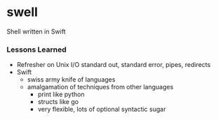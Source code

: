 # swell
Shell written in Swift

### Lessons Learned

- Refresher on Unix I/O standard out, standard error, pipes, redirects
- Swift 
  - swiss army knife of languages
  - amalgamation of techniques from other languages
    - print like python
    - structs like go
    - very flexible, lots of optional syntactic sugar